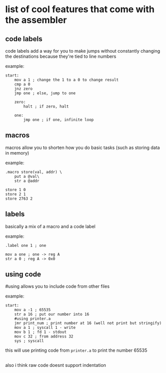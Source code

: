 # list of cool features that come with the assembler

## code labels

code labels add a way for you to make jumps without constantly changing the destinations because they're tied to line numbers

example:
```
start:
    mov a 1 ; change the 1 to a 0 to change result
    cmp a 0
    jnz zero
    jmp one ; else, jump to one

    zero:
        halt ; if zero, halt
    
    one:
        jmp one ; if one, infinite loop
```

## macros

macros allow you to shorten how you do basic tasks (such as storing data in memory)

example:
```
.macro store(val, addr) \
    put a @val\
    str a @addr

store 1 0
store 2 1
store 2763 2
```

## labels

basically a mix of a macro and a code label

example:
```
.label one 1 ; one

mov a one ; one -> reg A
str a 0 ; reg A -> 0x0
```

## using code

#using allows you to include code from other files

example:
```
start:
    mov a -1 ; 65535
    str a 16 ; put our number into 16
    #using printer.a
    jmr print_num ; print number at 16 (well not print but stringify)
    mov a 1 ; syscall 1 - write
    mov b 1 ; fd 1 - stdout
    mov c 32 ; from address 32
    sys ; syscall
```
this will use printing code from `printer.a` to print the number 65535

##

also i think raw code doesnt support indentation